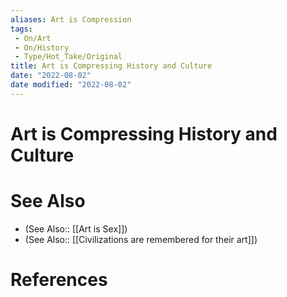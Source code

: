 ```yaml
---
aliases: Art is Compression
tags:
 - On/Art
 - On/History
 - Type/Hot_Take/Original
title: Art is Compressing History and Culture
date: "2022-08-02"
date modified: "2022-08-02"
---
```


# Art is Compressing History and Culture

# See Also
- (See Also:: [[Art is Sex]])
- (See Also:: [[Civilizations are remembered for their art]])

# References

